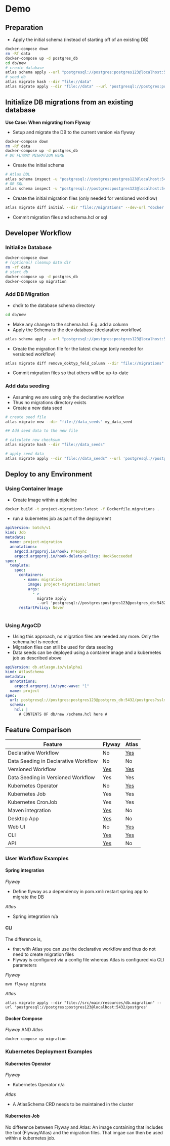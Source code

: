 # Demo

## Preparation

- Apply the initial schema (instead of starting off of an existing DB)
```bash
docker-compose down
rm -Rf data
docker-compose up -d postgres_db
cd db/new
# create database
atlas schema apply --url "postgresql://postgres:postgres123@localhost:5432/postgres?sslmode=disable" --to "file://schema.hcl" --dev-url "docker://postgres/15"
# seed db
atlas migrate hash --dir "file://data"  
atlas migrate apply --dir "file://data" --url 'postgresql://postgres:postgres123@localhost:5432/postgres?sslmode=disable' --allow-dirty
```

## Initialize DB migrations from an existing database

**Use Case: When migrating from Flyway**

- Setup and migrate the DB to the current version via flyway
```bash
docker-compose down
rm -Rf data
docker-compose up -d postgres_db
# DO FLYWAY MIGRATION HERE 
```
- Create the initial schema
```bash
# Atlas DDL
atlas schema inspect -u "postgresql://postgres:postgres123@localhost:5432/postgres?sslmode=disable" > schema.hcl
# OR SQL
atlas schema inspect -u "postgresql://postgres:postgres123@localhost:5432/postgres?sslmode=disable" --format '{{ sql . "  " }}' > schema.sql
```
- Create the initial migration files (only needed for versioned workflow)
```bash
atlas migrate diff initial --dir "file://migrations" --dev-url "docker://postgres/15/dev?search_path=public" --to "postgresql://postgres:postgres123@localhost:5432/postgres?search_path=public&sslmode=disable" --format '{{ sql . "  " }}'
```
- Commit migration files and schema.hcl or sql

## Developer Workflow

### Initialize Database

```bash
docker-compose down
# (optional) cleanup data dir
rm -rf data
# start db
docker-compose up -d postgres_db
docker-compose up migration
```

### Add DB Migration

- chdir to the database schema directory
```bash
cd db/new
```

- Make any change to the schema.hcl. E.g. add a column
- Apply the Schema to the dev database (declarative workflow)
```bash
atlas schema apply --url "postgresql://postgres:postgres123@localhost:5432/postgres?sslmode=disable" --to "file://schema.hcl" --dev-url "docker://postgres/15"
```

- Create the migration file for the latest change (only needed for versioned workflow)
```bash
atlas migrate diff remove_doktyp_feld_column --dir "file://migrations" --dev-url "docker://postgres/15/dev?search_path=public" --to "postgresql://postgres:postgres123@localhost:5432/postgres?search_path=public&sslmode=disable" --format '{{ sql . "  " }}'
```
- Commit migration files so that others will be up-to-date

### Add data seeding

- Assuming we are using only the declarative workflow
- Thus no migrations directory exists
- Create a new data seed
```bash
# create seed file
atlas migrate new --dir "file://data_seeds" my_data_seed

## Add seed data to the new file

# calculate new checksum
atlas migrate hash --dir "file://data_seeds"

# apply seed data
atlas migrate apply --dir "file://data_seeds" --url 'postgresql://postgres:postgres123@localhost:5432/postgres?sslmode=disable' --allow-dirty
```

## Deploy to any Environment

### Using Container Image

- Create Image within a pipleline
```bash
docker build -t project-migrations:latest -f Dockerfile.migrations .
```
- run a kubernetes job as part of the deployment
```yaml
apiVersion: batch/v1
kind: Job
metadata:
  name: project-migration
  annotations:
    argocd.argoproj.io/hook: PreSync
    argocd.argoproj.io/hook-delete-policy: HookSucceeded
spec:
  template:
    spec:
      containers:
        - name: migration
          image: project-migrations:latest
          args:
            - >
              migrate apply
              --url 'postgresql://postgres:postgres123@postgres_db:5432/postgres?sslmode=disable'
      restartPolicy: Never
 
```

### Using ArgoCD

- Using this approach, no migration files are needed any more. Only the schema.hcl is needed.
- Migration files can still be used for data seeding
- Data seeds can be deployed using a container image and a kubernetes job as described above

```yaml
apiVersion: db.atlasgo.io/v1alpha1
kind: AtlasSchema
metadata:
  annotations:
    argocd.argoproj.io/sync-wave: "1"
  name: project
spec:
  url: postgresql://postgres:postgres123@postgres_db:5432/postgres?sslmode=disable
  schema:
    hcl: |
      # CONTENTS OF db/new /schema.hcl here #
```

## Feature Comparison

| Feature                              | Flyway                                                                                                                                         | Atlas                                                           |
|--------------------------------------|------------------------------------------------------------------------------------------------------------------------------------------------|-----------------------------------------------------------------|
| Declarative Workflow                 | No                                                                                                                                             | [Yes](https://atlasgo.io/declarative/apply)                     |
| Data Seeding in Declarative Workflow | No                                                                                                                                             | No                                                              |
| Versioned Workflow                   | [Yes](https://documentation.red-gate.com/flyway/learn-more-about-flyway/development-approaches-with-flyway)                                    | [Yes](https://atlasgo.io/versioned/apply)                       |
| Data Seeding in Versioned Workflow   | Yes                                                                                                                                            | Yes                                                             |
| Kubernetes Operator                  | No                                                                                                                                             | [Yes](https://atlasgo.io/integrations/kubernetes/operator)      |
| Kubernetes Job                       | Yes                                                                                                                                            | Yes                                                             |
| Kubernetes CronJob                   | Yes                                                                                                                                            | Yes                                                             |
| Maven integration                    | [Yes](https://documentation.red-gate.com/flyway/quickstart-how-flyway-works/quickstart-maven)                                                  | No                                                              |
| Desktop App                          | [Yes](https://documentation.red-gate.com/flyway/quickstart-how-flyway-works/quickstart-using-flyway-desktop-with-the-flyway-community-edition) | No                                                              |
| Web UI                               | No                                                                                                                                             | [Yes](https://atlasgo.io/declarative/inspect#visualize-schemas) |
| CLI                                  | [Yes](https://documentation.red-gate.com/flyway/flyway-cli-and-api)                                                                            | [Yes](https://atlasgo.io/cli-reference)                         |
| API                                  | [Yes](https://documentation.red-gate.com/flyway/flyway-cli-and-api)                                                                            | No                                                              |

### User Workflow Examples

#### Spring integration

_Flyway_
- Define flyway as a dependency in pom.xml: restart spring app to migrate the DB

_Atlas_
- Spring integration n/a

#### CLI

The difference is, 
- that with Atlas you can use the declarative workflow and thus do not need to create migration files
- Flyway is configured via a config file whereas Atlas is configured via CLI parameters

_Flyway_
```
mvn flyway migrate
```

_Atlas_
```
atlas migrate apply --dir "file://src/main/resources/db.migration" --url 'postgresql://postgres:postgres123@localhost:5432/postgres'
```

#### Docker Compose

_Flyway_ AND _Atlas_
```
docker-compose up migration
```

### Kubernetes Deployment Examples

#### Kubernetes Operator

_Flyway_
- Kubernetes Operator n/a

_Atlas_
- A AtlasSchema CRD needs to be maintained in the cluster

#### Kubernetes Job

No difference between Flyway and Atlas: An image containing that includes the tool (Flyway/Atlas) and the migration files.
That imgae can then be used within a kubernetes job.
